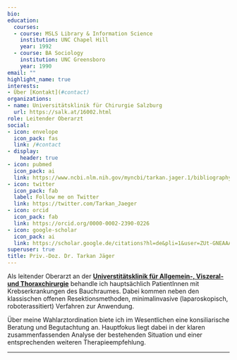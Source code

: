 ```yaml
---
bio: 
education:
  courses:
  - course: MSLS Library & Information Science
    institution: UNC Chapel Hill
    year: 1992
  - course: BA Sociology
    institution: UNC Greensboro
    year: 1990
email: ""
highlight_name: true
interests:
- Über [Kontakt](#contact)
organizations:
- name: Universitätsklinik für Chirurgie Salzburg
  url: https://salk.at/16002.html
role: Leitender Oberarzt
social:
- icon: envelope
  icon_pack: fas
  link: /#contact
- display:
    header: true
- icon: pubmed
  icon_pack: ai
  link: https://www.ncbi.nlm.nih.gov/myncbi/tarkan.jager.1/bibliography/public/
- icon: twitter
  icon_pack: fab
  label: Follow me on Twitter
  link: https://twitter.com/Tarkan_Jaeger
- icon: orcid
  icon_pack: fab
  link: https://orcid.org/0000-0002-2390-0226
- icon: google-scholar
  icon_pack: ai
  link: https://scholar.google.de/citations?hl=de&pli=1&user=ZUt-GNEAAAAJ
superuser: true
title: Priv.-Doz. Dr. Tarkan Jäger
---
```


Als leitender Oberarzt an der [**Universtitätsklinik für Allgemein-, Viszeral- und Thoraxchirurgie**](//salk.at/16002.html) behandle ich hauptsächlich PatientInnen mit Krebserkrankungen des Bauchraumes. Dabei kommen neben den klassischen offenen Resektionsmethoden, minimalinvasive (laparoskopisch, roboterassitiert) Verfahren zur Anwendung.

Über meine Wahlarztordination biete ich im Wesentlichen eine konsiliarische Beratung und Begutachtung an. Hauptfokus liegt dabei in der klaren zusammenfassenden Analyse der bestehenden Situation und einer entsprechenden weiteren Therapieempfehlung.

***

<!-- {{< icon name="download" pack="fas" >}} Download my {{< staticref "uploads/resume.pdf" "newtab" >}}resumé{{< /staticref >}}. -->
